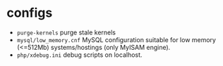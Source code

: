 # configs

* `purge-kernels` purge stale kernels
* `mysql/low_memory.cnf` MySQL configuration suitable for low memory (<=512Mb) systems/hostings (only MyISAM engine).
* `php/xdebug.ini` debug scripts on localhost.

